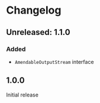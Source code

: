 # Changelog
## Unreleased: 1.1.0
### Added
- `AmendableOutputStream` interface

## 1.0.0
Initial release
